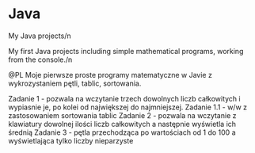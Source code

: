 # Java
My Java projects/n

My first Java projects including simple mathematical programs, working from the console./n

@PL Moje pierwsze proste programy matematyczne w Javie z wykrozystaniem pętli, tablic, sortowania.

Zadanie 1 - pozwala na wczytanie trzech dowolnych liczb całkowitych i wypiasnie je, po kolei od największej do najmniejszej.
Zadanie 1.1 - w/w z zastosowaniem sortowania tablic
Zadanie 2 - pozwala na wczytanie z klawiatury dowolnej ilości liczb całkowitych a następnie wyświetla ich średnią
Zadanie 3 - pętla przechodząca po wartościach od 1 do 100 a wyświetlająca tylko liczby nieparzyste
